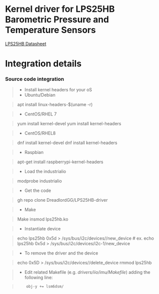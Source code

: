 # Kernel driver for LPS25HB Barometric Pressure and Temperature Sensors
[LPS25HB Datasheet](https://www.pololu.com/file/0J1466/LPS25HB.pdf)

Integration details
=====================
### Source code integration

> * Install kernel headers for your oS
> * Ubuntu/Debian

> apt install linux-headers-$(uname -r)

> * CentOS/RHEL 7

> yum install kernel-devel 
> yum install kernel-headers

> * CentOS/RHEL8

> dnf install kernel-devel
> dnf install kernel-headers

> * Raspbian

> apt-get install raspberrypi-kernel-headers

> * Load the industrialio 

> modprobe industrialio

> * Get the code

> gh repo clone DreadlordGG/LPS25HB-driver

> * Make

> Make
> insmod lps25hb.ko

> * Instantiate device

> echo lps25hb 0x5d > /sys/bus/i2c/devices/<i2c bus>/new_device # ex. echo lps25hb 0x5d > /sys/bus/i2c/devices/i2c-1/new_device

> * To remove the driver and the device

> echo 0x5D > /sys/bus/i2c/devices/<i2c bus>/delete_device
> rmmod lps25hb


> * Edit related Makefile (e.g. *drivers/iio/imu/Makefile*) adding the following line:

>         obj-y += lsm6dsm/
